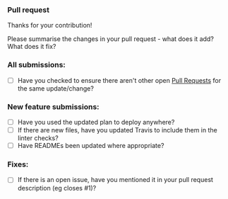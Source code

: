 ### Pull request

Thanks for your contribution!

Please summarise the changes in your pull request - what does it add? What does it fix?

### All submissions:

- [ ] Have you checked to ensure there aren't other open [Pull Requests](../../pulls) for the same update/change?

### New feature submissions:

- [ ] Have you used the updated plan to deploy anywhere?
- [ ] If there are new files, have you updated Travis to include them in the linter checks?
- [ ] Have READMEs been updated where appropriate?

### Fixes:

- [ ] If there is an open issue, have you mentioned it in your pull request description (eg closes #1)?
